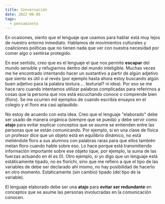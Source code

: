 ```yaml
---
title: Conversación
date: 2022-06-05
tags:
  - pensamiento
---
```

En ocasiones, siento que el lenguaje que usamos para hablar está muy lejos de nuestro entorno inmediato. Hablamos de movimientos culturales y coaliciones políticas que no tienen nada que ver con nuestra necesidad por comer algo o sentirse protegido.

En ese sentido, creo que es el lenguaje el que nos permite **escapar** del mundo sensible y refugiarnos dentro del mundo inteligible. Muchas veces me he encontrado intentando hacer un sustantivo a partir de algún adjetivo que siento es útil o al revés (por ejemplo hasta ahora estoy buscando algún buen adjetivo para la palabra textura…. texturial? ni idea). Por eso se me hace raro cuando intentamos utilizar palabras complicadas para referirnos a cosas que la persona que nos está escuchando conoce o comprende bien (floro). Se me ocurren mil ejemplos de cuando escribía ensayos en el colegio y el floro era casi aplaudido. 

No estoy de acuerdo con esta idea. Creo que el lenguaje "elaborado" debe ser usado de manera orgánica (siempre que se pueda) y debe servir como **atajo** para evitar explicar conceptos que se asume se entienden entre las personas que se están comunicando. Por ejemplo, si en una clase de física un profesor dice que un objeto está en equilibrio dinámico, no está metiéndole floro a sus alumnos con palabras raras para que ellos también metan floro cuando hable sobre eso. Lo hace porque está transmitiendo información importante sobre ese objeto (que, por ejemplo, la suma de las fuerzas actuando en él es 0). Otro ejemplo, si yo digo que un lenguaje está estáticamente tipado, no es florichi, sino que me refiero a que el tipo de las variables de debe ser declarado ahí mismo, no hay posibilidad de hacerlo en otro momento. Estáticamente (sin cambio) tipado (del tipo de la variable).

El lenguaje elaborado debe ser una **atajo** para **evitar ser redundante** en conceptos que se asume las personas involucradas en la comunicación conocen.
